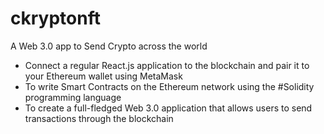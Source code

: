# ckryptonft
A Web 3.0 app to Send Crypto across the world


- Connect a regular React.js application to the blockchain and pair it to your Ethereum wallet using MetaMask
- To write Smart Contracts on the Ethereum network using the #Solidity programming language
- To create a full-fledged Web 3.0 application that allows users to send transactions through the blockchain
